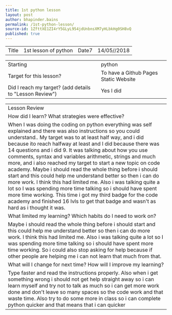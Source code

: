```yaml
---
title: 1st python lesson
layout: post
author: bhapinder.bains
permalink: /1st-python-lesson/
source-id: 1ZfttXE1ZI4rY5GLyL954jdUnbnsXM7yHLbkHg0SH8vQ
published: true
---
```

<table>
  <tr>
    <td>Title</td>
    <td>1st  lesson of python</td>
    <td>Date7
</td>
    <td>14/05//2018</td>
  </tr>
</table>


<table>
  <tr>
    <td>Starting </td>
    <td>python</td>
  </tr>
  <tr>
    <td>Target for this lesson?</td>
    <td>To have a Github Pages Static Website</td>
  </tr>
  <tr>
    <td>Did I reach my target? 
(add details to "Lesson Review")</td>
    <td> Yes I did </td>
  </tr>
</table>


<table>
  <tr>
    <td>Lesson Review</td>
  </tr>
  <tr>
    <td>How did I learn? What strategies were effective? </td>
  </tr>
  <tr>
    <td>When I was doing the coding on python everything was self explained and there was also instructions so you could understand.. My target was to at least half way, and i did because ito reach halfway at least and I did because there was 14 questions and i did 9. It was talking about how you use comments, syntax and variables arithmetic, strings and much more, and i also reached my target to start a new topic on code academy. Maybe i should read the whole thing before i should start and this could help me understand better so then i can do more work. I think this had limited me. Also i was talking quite a lot so
I was spending more time talking so i should have spent more time working. This time i got my third badge for the code academy and finished 16 lvls to get that badge and wasn't as hard as i thought it was.
 </td>
  </tr>
  <tr>
    <td>What limited my learning? Which habits do I need to work on? </td>
  </tr>
  <tr>
    <td>Maybe i should read the whole thing before i should start and this could help me understand better so then i can do more work. I think this had limited me. Also i was talking quite a lot so
I was spending more time talking so i should have spent more time working. So i could also stop asking for help because if other people are helping me i can not learn that much from that.
</td>
  </tr>
  <tr>
    <td>What will I change for next time? How will I improve my learning?</td>
  </tr>
  <tr>
    <td>Type faster and read the instructions properly. Also when i get something wrong i should not get help straight away so i can learn myself and try not to talk as much so i can get more work done and don't leave so many spaces so the code work and that waste time. Also try to do some more in class so i can complete python quicker and that means that i can quicker </td>
  </tr>
</table>



